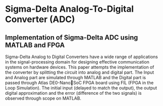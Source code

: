 # Sigma-Delta Analog-To-Digital Converter (ADC)
## Implementation of Sigma-Delta ADC using MATLAB and FPGA  
Sigma-Delta Analog to Digital Converters have a wide range of applications in the signal-processing domain for designing 
effective communication systems on hardware
devices. This paper attempts the implementation 
of the converter by splitting the circuit into 
analog and digital part. The Input and Analog 
part are simulated through MATLAB and the 
Digital part is passed through Atlas DE0-NanoSoC FPGA board using FIL (FPGA in the Loop 
Simulation). The initial input (delayed to match 
the output), the output digital approximation and 
the error (difference of the two signals) is 
observed through scope on MATLAB.
